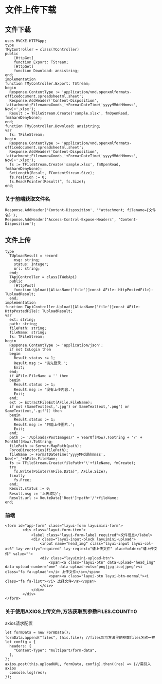 # 文件上传下载

## 文件下载

    uses MVCXE.HTTPApp;
    type
    TMyController = class(TController)
    public
        [HttpGet]
        function Export: TStream;
        [HttpGet]
        function Download: ansistring;
    end;
    implementation
    function TMyController.Export: TStream;
    begin
      Response.ContentType := 'application/vnd.openxmlformats-officedocument.spreadsheetml.sheet';
      Response.AddHeader('Content-Disposition', 'attachment;Filename=Goods_'+FormatDateTime('yyyyMMddHHmmss', Now)+'.xlsx');
      Result := TFileStream.Create('sample.xlsx', fmOpenRead, fmShareDenyNone);
    end;
    function TMyController.Download: ansistring;
    var
      fs: TFileStream;
    begin
      Response.ContentType := 'application/vnd.openxmlformats-officedocument.spreadsheetml.sheet';
      Response.AddHeader('Content-Disposition', 'attachment;Filename=Goods_'+FormatDateTime('yyyyMMddHHmmss', Now)+'.xlsx');
      fs := TFileStream.Create('sample.xlsx', fmOpenRead, fmShareDenyNone);
      SetLength(Result, FContentStream.Size);
      fs.Position := 0;
      fs.Read(Pointer(Result)^, fs.Size);
    end;


### 关于前端获取文件名

    Response.AddHeader('Content-Disposition', '"attachment; filename={文件名}');
    Response.AddHeader('Access-Control-Expose-Headers', 'Content-Disposition');


## 文件上传

    type
      TUploadResult = record
        msg: string;
        status: Integer;
        url: string;
      end;
      TApiController = class(TWebApi)
      public
        [HttpPost]
        function Upload([AliasName('file')]const AFile: HttpPostedFile): TUploadResult;
      end;
    implementation
    function TApiController.Upload([AliasName('file')]const AFile: HttpPostedFile): TUploadResult;
    var
      ext: string;
      path: string;
      filePath: string;
      fileName: string;
      fs: TFileStream;
    begin
      Response.ContentType := 'application/json';
      if not IsLogin then
      begin
        Result.status := 1;
        Result.msg := '请先登录.';
        Exit;
      end;
      if AFile.FileName = '' then
      begin
        Result.status := 1;
        Result.msg := '没有上传内容.';
        Exit;
      end;
      ext := ExtractFileExt(AFile.FileName);
      if not (SameText(ext,'.jpg') or SameText(ext,'.png') or SameText(ext,'.gif')) then
      begin
        Result.status := 1;
        Result.msg := '只能上传图片.';
        Exit;
      end;
      path := '/Uploads/PostImages/' + YearOf(Now).ToString + '/' + MonthOf(Now).ToString;
      filePath := Server.MapPath(path);
      ForceDirectories(filePath);
      fileName := FormatDateTime('yyyyMMddhhmmss', Now)+'_'+AFile.FileName;
      fs := TFileStream.Create(filePath+'\'+fileName, fmCreate);
      try
        fs.Write(Pointer(AFile.Data)^, AFile.Size);
      finally
        fs.Free;
      end;
      Result.status := 0;
      Result.msg := '上传成功';
      Result.url := RouteData['Root']+path+'/'+fileName;
    end;

### 前端

    <form id="app-form" class="layui-form layuimini-form">
            <div class="layui-form-item">
                <label class="layui-form-label required">文件信息</label>
                <div class="layui-input-block layuimini-upload">
                    <input name="head_img" class="layui-input layui-col-xs6" lay-verify="required" lay-reqtext="请上传文件" placeholder="请上传文件" value="">
                    <div class="layuimini-upload-btn">
                        <span><a class="layui-btn" data-upload="head_img" data-upload-number="one" data-upload-exts="png|jpg|ico|jpeg"><i class="fa fa-upload"></i> 上传文件</a></span>
                        <span><a class="layui-btn layui-btn-normal"><i class="fa fa-list"></i> 选择文件</a></span>
                    </div>
                </div>
            </div>
    </form>

### 关于使用AXIOS上传文件,方法获取到参数FILES.COUNT=0
axios请求配置

    let formData = new FormData();
    formData.append("files", this.file); //files需与方法里的参数files名称一样
    let config = {
      headers: {
        "Content-Type": "multipart/form-data",
      },
    };
    axios.post(this.uploadURL, formData, config).then((res) => {//需引入axios
      console.log(res);
    });

